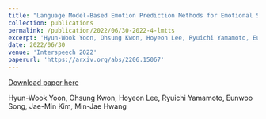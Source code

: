 ```yaml
---
title: "Language Model-Based Emotion Prediction Methods for Emotional Speech Synthesis Systems"
collection: publications
permalink: /publication/2022/06/30-2022-4-lmtts
excerpt: 'Hyun-Wook Yoon, Ohsung Kwon, Hoyeon Lee, Ryuichi Yamamoto, Eunwoo Song, Jae-Min Kim, Min-Jae Hwang'
date: 2022/06/30
venue: 'Interspeech 2022'
paperurl: 'https://arxiv.org/abs/2206.15067'
---
```


<a href='https://arxiv.org/abs/2206.15067'>Download paper here</a>

Hyun-Wook Yoon, Ohsung Kwon, Hoyeon Lee, Ryuichi Yamamoto, Eunwoo Song, Jae-Min Kim, Min-Jae Hwang
